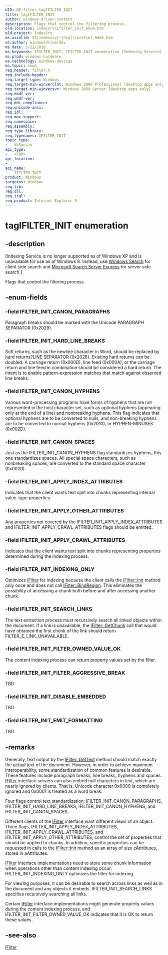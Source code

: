 ```yaml
---
UID: NE:filter.tagIFILTER_INIT
title: tagIFILTER_INIT
author: windows-driver-content
description: Flags that control the filtering process.
old-location: indexsrv\ifilter_init_enum.htm
old-project: IndexSrv
ms.assetid: VS|indexsrv|~\html\ixrefint_9dm5.htm
ms.author: windowsdriverdev
ms.date: 5/22/2018
ms.keywords: IFILTER_INIT, IFILTER_INIT enumeration [Indexing Service], IFILTER_INIT_APPLY_CRAWL_ATTRIBUTES, IFILTER_INIT_APPLY_INDEX_ATTRIBUTES, IFILTER_INIT_APPLY_OTHER_ATTRIBUTES, IFILTER_INIT_CANON_HYPHENS, IFILTER_INIT_CANON_PARAGRAPHS, IFILTER_INIT_CANON_SPACES, IFILTER_INIT_DISABLE_EMBEDDED, IFILTER_INIT_EMIT_FORMATTING, IFILTER_INIT_FILTER_AGGRESSIVE_BREAK, IFILTER_INIT_FILTER_OWNED_VALUE_OK, IFILTER_INIT_HARD_LINE_BREAKS, IFILTER_INIT_INDEXING_ONLY, IFILTER_INIT_SEARCH_LINKS, _idxs_IFILTER_INIT_enum, filter/IFILTER_INIT, filter/IFILTER_INIT_APPLY_CRAWL_ATTRIBUTES, filter/IFILTER_INIT_APPLY_INDEX_ATTRIBUTES, filter/IFILTER_INIT_APPLY_OTHER_ATTRIBUTES, filter/IFILTER_INIT_CANON_HYPHENS, filter/IFILTER_INIT_CANON_PARAGRAPHS, filter/IFILTER_INIT_CANON_SPACES, filter/IFILTER_INIT_DISABLE_EMBEDDED, filter/IFILTER_INIT_EMIT_FORMATTING, filter/IFILTER_INIT_FILTER_AGGRESSIVE_BREAK, filter/IFILTER_INIT_FILTER_OWNED_VALUE_OK, filter/IFILTER_INIT_HARD_LINE_BREAKS, filter/IFILTER_INIT_INDEXING_ONLY, filter/IFILTER_INIT_SEARCH_LINKS, indexsrv.ifilter_init_enum, tagIFILTER_INIT
ms.prod: windows-hardware
ms.technology: windows-devices
ms.topic: enum
req.header: filter.h
req.include-header: 
req.target-type: Windows
req.target-min-winverclnt: Windows 2000 Professional [desktop apps only]
req.target-min-winversvr: Windows 2000 Server [desktop apps only]
req.kmdf-ver: 
req.umdf-ver: 
req.ddi-compliance: 
req.unicode-ansi: 
req.idl: 
req.max-support: 
req.namespace: 
req.assembly: 
req.type-library: 
req.typenames: IFILTER_INIT
topic_type:
-	kbSyntax
api_type:
-	<TBD>
api_location:
-
api_name:
-	IFILTER_INIT
product: Windows
targetos: Windows
req.lib: 
req.dll: 
req.irql: 
req.product: Internet Explorer 5
---
```


# tagIFILTER_INIT enumeration


## -description


<p class="CCE_Message">[Indexing Service is no longer supported as of Windows XP and is unavailable for use as of Windows 8. Instead, use <a href="https://msdn.microsoft.com/6da601c6-3742-40ad-99f2-8817f7f642b3">Windows Search</a> for client side search and  <a href=" http://go.microsoft.com/fwlink/p/?linkid=258445">Microsoft Search Server Express</a> for server side search.]

Flags that control the filtering process.


## -enum-fields




### -field IFILTER_INIT_CANON_PARAGRAPHS

Paragraph breaks should be marked with the Unicode PARAGRAPH SEPARATOR (0x2029).


### -field IFILTER_INIT_HARD_LINE_BREAKS

Soft returns, such as the newline character in Word, should be replaced by hard returns?LINE SEPARATOR (0x2028). Existing hard returns can be doubled. A carriage return (0x000D), line feed (0x000A), or the carriage return and line feed in combination should be considered a hard return. The intent is to enable pattern-expression matches that match against observed line breaks.


### -field IFILTER_INIT_CANON_HYPHENS

Various word-processing programs have forms of hyphens that are not represented in the host character set, such as optional hyphens (appearing only at the end of a line) and nonbreaking hyphens. This flag indicates that optional hyphens are to be converted to nulls, and non-breaking hyphens are to be converted to normal hyphens (0x2010), or HYPHEN-MINUSES (0x002D).


### -field IFILTER_INIT_CANON_SPACES

Just as the IFILTER_INIT_CANON_HYPHENS flag standardizes hyphens, this one standardizes spaces. All special space characters, such as nonbreaking spaces, are converted to the standard space character (0x0020).


### -field IFILTER_INIT_APPLY_INDEX_ATTRIBUTES

Indicates that the client wants text split into chunks representing internal value-type properties.


### -field IFILTER_INIT_APPLY_OTHER_ATTRIBUTES

Any properties not covered by the IFILTER_INIT_APPLY_INDEX_ATTRIBUTES and IFILTER_INIT_APPLY_CRAWL_ATTRIBUTES flags should be emitted.


### -field IFILTER_INIT_APPLY_CRAWL_ATTRIBUTES

Indicates that the client wants text split into chunks representing properties determined during the indexing process.


### -field IFILTER_INIT_INDEXING_ONLY

Optimizes <a href="https://msdn.microsoft.com/5fb7219a-608c-43f8-a8e3-48bbf0218c6e">IFilter</a> for indexing because the client calls the <a href="https://msdn.microsoft.com/5cb9b675-258e-46b0-905f-15a086f84f74">IFilter::Init</a> method only once and does not call <a href="https://msdn.microsoft.com/d4ee07f3-4260-4b33-9ac9-436d17c80f2c">IFilter::BindRegion</a>. This eliminates the possibility of accessing a chunk both before and after accessing another chunk. 



### -field IFILTER_INIT_SEARCH_LINKS

The text extraction process must recursively search all linked objects within the document. If a link is unavailable, the <a href="https://msdn.microsoft.com/4d4f3150-deec-40b6-a945-b4cea241db8d">IFilter::GetChunk</a> call that would have obtained the first chunk of the link should return FILTER_E_LINK_UNAVAILABLE.


### -field IFILTER_INIT_FILTER_OWNED_VALUE_OK

The content indexing process can return property values set by the filter.


### -field IFILTER_INIT_FILTER_AGGRESSIVE_BREAK

TBD


### -field IFILTER_INIT_DISABLE_EMBEDDED

TBD


### -field IFILTER_INIT_EMIT_FORMATTING

TBD


## -remarks



Generally, text output by the <a href="https://msdn.microsoft.com/d63639a6-6729-44cd-8105-198a268ff2d6">IFilter::GetText</a> method should match exactly the actual text of the document. However, in order to achieve maximum interoperability, some standardization of common features is desirable. These features include paragraph breaks, line breaks, hyphens and spaces. <a href="https://msdn.microsoft.com/5fb7219a-608c-43f8-a8e3-48bbf0218c6e">IFilter</a> interface servers can also embed null characters in text, which are nearly ignored by clients. That is, Unicode character 0x0000 is completely ignored and 0x0001 is treated as a word break.

Four flags control text standardization: IFILTER_INIT_CANON_PARAGRAPHS, IFILTER_INIT_HARD_LINE_BREAKS, IFILTER_INIT_CANON_HYPHENS, and IFILTER_INIT_CANON_SPACES.

Different clients of the <a href="https://msdn.microsoft.com/5fb7219a-608c-43f8-a8e3-48bbf0218c6e">IFilter</a> interface want different views of an object. Three flags, IFILTER_INIT_APPLY_INDEX_ATTRIBUTES, IFILTER_INIT_APPLY_CRAWL_ATTRIBUTES, and IFILTER_INIT_APPLY_OTHER_ATTRIBUTES, control the set of properties that should be applied to chunks. In addition, specific properties can be requested in calls to the <a href="https://msdn.microsoft.com/5cb9b675-258e-46b0-905f-15a086f84f74">IFilter::Init</a> method as an array of size cAttributes, stored in aAttributes.




<a href="https://msdn.microsoft.com/5fb7219a-608c-43f8-a8e3-48bbf0218c6e">IFilter</a> interface implementations need to store some chunk information when operations other than content indexing occur. IFILTER_INIT_INDEXING_ONLY optimizes the filter for indexing.

For viewing purposes, it can be desirable to search across links as well as in the document and any objects it embeds. IFILTER_INIT_SEARCH_LINKS specifies recursively searching all links.

Certain <a href="https://msdn.microsoft.com/5fb7219a-608c-43f8-a8e3-48bbf0218c6e">IFilter</a> interface implementations might generate property values during the content indexing process, and IFILTER_INIT_FILTER_OWNED_VALUE_OK indicates that it is OK to return these values.




## -see-also




<a href="https://msdn.microsoft.com/5fb7219a-608c-43f8-a8e3-48bbf0218c6e">IFilter</a>
 

 

